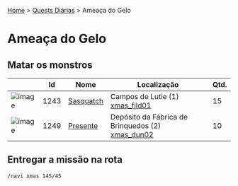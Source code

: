 [Home](../README.md) > [Quests Diárias](./README.md) > Ameaça do Gelo

# Ameaça do Gelo

## Matar os monstros

| | Id | Nome | Localização | Qtd. |
| - | - | - | - | - |
| ![image](https://file5s.ratemyserver.net/mobs/1243.gif) | 1243 | [Sasquatch](https://ratemyserver.net/mob_db.php?mob_id=1243&small=1&back=1) | Campos de Lutie (1)<br>[xmas_fild01](https://ratemyserver.net/index.php?page=npc_shop_warp&map=xmas_fild01) | 15 |
| ![image](https://file5s.ratemyserver.net/mobs/1249.gif) | 1249 | [Presente](https://ratemyserver.net/mob_db.php?mob_id=1249&small=1&back=1) | Depósito da Fábrica de Brinquedos (2)<br>[xmas_dun02](https://ratemyserver.net/index.php?page=npc_shop_warp&map=xmas_dun02) | 10 |

## Entregar a missão na rota

```
/navi xmas 145/45
```
